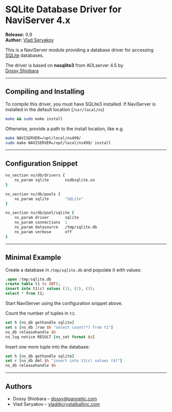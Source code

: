 # SQLite Database Driver for NaviServer 4.x

**Release:** 0.9  
**Author:** [Vlad Seryakov](mailto:vlad@crystalballinc.com)

This is a NaviServer module providing a database driver for accessing [SQLite](http://www.sqlite.org) databases.

The driver is based on **nssqlite3** from AOLserver 4.5 by  
[Dossy Shiobara](mailto:dossy@panoptic.com)

---

## Compiling and Installing

To compile this driver, you must have SQLite3 installed.
If NaviServer is installed in the default location (`/usr/local/ns`)

```bash
make && sudo make install
```

Otherwise, provide a path to the install location, like e.g.

```bash
make NAVISERVER=/opt/local/ns499/
sudo make NAVISERVER=/opt/local/ns499/ install
```


---

## Configuration Snippet

```tcl
ns_section ns/db/drivers {
    ns_param sqlite       nsdbsqlite.so
}

ns_section ns/db/pools {
    ns_param sqlite       "SQLite"
}

ns_section ns/db/pool/sqlite {
    ns_param driver       sqlite
    ns_param connections  1
    ns_param datasource   /tmp/sqlite.db
    ns_param verbose      off
}
```

---

## Minimal Example

Create a database in `/tmp/sqlite.db` and populate it with values:

```sql
.open /tmp/sqlite.db
create table t1 (c INT);
insert into t1(c) values (1), (2), (3);
select * from t1;
```

Start NaviServer using the configuration snippet above.

Count the number of tuples in `t1`:

```tcl
set h [ns_db gethandle sqlite]
set s [ns_db 1row $h "select count(*) from t1"]
ns_db releasehandle $h
ns_log notice RESULT [ns_set format $s]
```

Insert one more tuple into the database:

```tcl
set h [ns_db gethandle sqlite]
set r [ns_db dml $h "insert into t1(c) values (4)"]
ns_db releasehandle $h
```

---

## Authors

* Dossy Shiobara – [dossy@panoptic.com](mailto:dossy@panoptic.com)
* Vlad Seryakov – [vlad@crystalballinc.com](mailto:vlad@crystalballinc.com)

```
